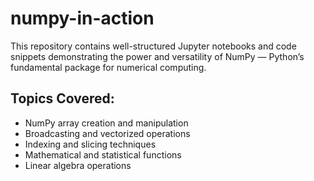 # numpy-in-action
This repository contains well-structured Jupyter notebooks and code snippets demonstrating the power and versatility of NumPy — Python’s fundamental package for numerical computing. 

## Topics Covered:
- NumPy array creation and manipulation
- Broadcasting and vectorized operations
- Indexing and slicing techniques
- Mathematical and statistical functions
- Linear algebra operations
